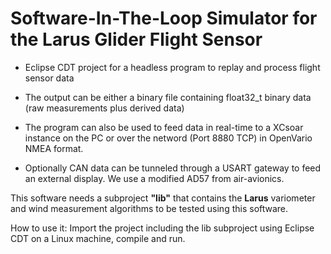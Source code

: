 Software-In-The-Loop Simulator for the Larus Glider Flight Sensor
=================================================================

* Eclipse CDT project for a headless program to replay and process flight sensor data

* The output can be either a binary file containing float32_t binary data (raw measurements plus derived data)

* The program can also be used to feed data in real-time to a XCsoar instance on the PC or over the netword (Port 8880 TCP) in OpenVario NMEA format.
* Optionally CAN data can be tunneled through a USART gateway to feed an external display. We use a modified AD57 from air-avionics.

This software needs a subproject **"lib"** that contains the **Larus** variometer and wind measurement algorithms to be
tested using this software.

How to use it: Import the project including the lib subproject using Eclipse CDT on a Linux machine, compile and run.
